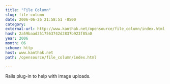 ```yaml
---
title: "File Column"
slug: file-column
date: 2006-06-26 21:58:51 -0500
category: 
external-url: http://www.kanthak.net/opensource/file_column/index.html
hash: 2a59baad2517563742d2837b923f85a0
year: 2006
month: 06
scheme: http
host: www.kanthak.net
path: /opensource/file_column/index.html

---
```


Rails plug-in to help with image uploads.
